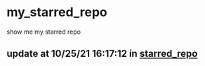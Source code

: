 # my_starred_repo
show me my starred repo

update at 10/25/21 16:17:12 in [starred_repo](./index.html)
---


